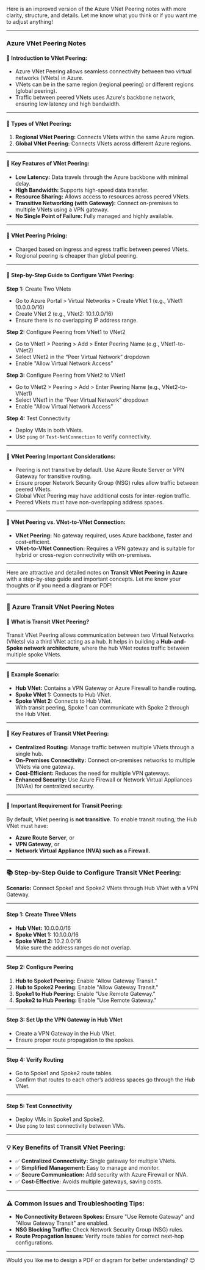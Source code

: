 Here is an improved version of the Azure VNet Peering notes with more clarity, structure, and details. Let me know what you think or if you want me to adjust anything!

---

### **Azure VNet Peering Notes**  

#### 📌 **Introduction to VNet Peering:**  
- Azure VNet Peering allows seamless connectivity between two virtual networks (VNets) in Azure.  
- VNets can be in the same region (regional peering) or different regions (global peering).  
- Traffic between peered VNets uses Azure's backbone network, ensuring low latency and high bandwidth.  

---

#### 📌 **Types of VNet Peering:**  
1. **Regional VNet Peering:** Connects VNets within the same Azure region.  
2. **Global VNet Peering:** Connects VNets across different Azure regions.  

---

#### 📌 **Key Features of VNet Peering:**  
- **Low Latency:** Data travels through the Azure backbone with minimal delay.  
- **High Bandwidth:** Supports high-speed data transfer.  
- **Resource Sharing:** Allows access to resources across peered VNets.  
- **Transitive Networking (with Gateway):** Connect on-premises to multiple VNets using a VPN gateway.  
- **No Single Point of Failure:** Fully managed and highly available.  

---

#### 📌 **VNet Peering Pricing:**  
- Charged based on ingress and egress traffic between peered VNets.  
- Regional peering is cheaper than global peering.  

---

#### 📌 **Step-by-Step Guide to Configure VNet Peering:**  

**Step 1:** Create Two VNets  
- Go to Azure Portal > Virtual Networks > Create VNet 1 (e.g., VNet1: 10.0.0.0/16)  
- Create VNet 2 (e.g., VNet2: 10.1.0.0/16)  
- Ensure there is no overlapping IP address range.  

**Step 2:** Configure Peering from VNet1 to VNet2  
- Go to VNet1 > Peering > Add > Enter Peering Name (e.g., VNet1-to-VNet2)  
- Select VNet2 in the “Peer Virtual Network” dropdown  
- Enable "Allow Virtual Network Access"  

**Step 3:** Configure Peering from VNet2 to VNet1  
- Go to VNet2 > Peering > Add > Enter Peering Name (e.g., VNet2-to-VNet1)  
- Select VNet1 in the “Peer Virtual Network” dropdown  
- Enable "Allow Virtual Network Access"  

**Step 4:** Test Connectivity  
- Deploy VMs in both VNets.  
- Use `ping` or `Test-NetConnection` to verify connectivity.  

---

#### 📌 **VNet Peering Important Considerations:**  
- Peering is not transitive by default. Use Azure Route Server or VPN Gateway for transitive routing.  
- Ensure proper Network Security Group (NSG) rules allow traffic between peered VNets.  
- Global VNet Peering may have additional costs for inter-region traffic.  
- Peered VNets must have non-overlapping address spaces.  

---

#### 📌 **VNet Peering vs. VNet-to-VNet Connection:**  
- **VNet Peering:** No gateway required, uses Azure backbone, faster and cost-efficient.  
- **VNet-to-VNet Connection:** Requires a VPN gateway and is suitable for hybrid or cross-region connectivity with on-premises.  

---
Here are attractive and detailed notes on **Transit VNet Peering in Azure** with a step-by-step guide and important concepts. Let me know your thoughts or if you need a diagram or PDF!

---

### 🚀 **Azure Transit VNet Peering Notes**  

#### 🌟 **What is Transit VNet Peering?**  
Transit VNet Peering allows communication between two Virtual Networks (VNets) via a third VNet acting as a hub. It helps in building a **Hub-and-Spoke network architecture**, where the hub VNet routes traffic between multiple spoke VNets.  

---

#### 🧩 **Example Scenario:**  
- **Hub VNet:** Contains a VPN Gateway or Azure Firewall to handle routing.  
- **Spoke VNet 1:** Connects to Hub VNet.  
- **Spoke VNet 2:** Connects to Hub VNet.  
With transit peering, Spoke 1 can communicate with Spoke 2 through the Hub VNet.  

---

#### 📌 **Key Features of Transit VNet Peering:**  
- **Centralized Routing:** Manage traffic between multiple VNets through a single hub.  
- **On-Premises Connectivity:** Connect on-premises networks to multiple VNets via one gateway.  
- **Cost-Efficient:** Reduces the need for multiple VPN gateways.  
- **Enhanced Security:** Use Azure Firewall or Network Virtual Appliances (NVAs) for centralized security.  

---

#### 🛑 **Important Requirement for Transit Peering:**  
By default, VNet peering is **not transitive**. To enable transit routing, the Hub VNet must have:  
- **Azure Route Server**, or  
- **VPN Gateway**, or  
- **Network Virtual Appliance (NVA) such as a Firewall.**  

---

### 📚 **Step-by-Step Guide to Configure Transit VNet Peering:**  

**Scenario:** Connect Spoke1 and Spoke2 VNets through Hub VNet with a VPN Gateway.  

---

#### **Step 1:** Create Three VNets  
- **Hub VNet:** 10.0.0.0/16  
- **Spoke VNet 1:** 10.1.0.0/16  
- **Spoke VNet 2:** 10.2.0.0/16  
Make sure the address ranges do not overlap.  

---

#### **Step 2:** Configure Peering  
1. **Hub to Spoke1 Peering:** Enable "Allow Gateway Transit."  
2. **Hub to Spoke2 Peering:** Enable "Allow Gateway Transit."  
3. **Spoke1 to Hub Peering:** Enable "Use Remote Gateway."  
4. **Spoke2 to Hub Peering:** Enable "Use Remote Gateway."  

---

#### **Step 3:** Set Up the VPN Gateway in Hub VNet  
- Create a VPN Gateway in the Hub VNet.  
- Ensure proper route propagation to the spokes.  

---

#### **Step 4:** Verify Routing  
- Go to Spoke1 and Spoke2 route tables.  
- Confirm that routes to each other’s address spaces go through the Hub VNet.  

---

#### **Step 5:** Test Connectivity  
- Deploy VMs in Spoke1 and Spoke2.  
- Use `ping` to test connectivity between VMs.  

---

### 💡 **Key Benefits of Transit VNet Peering:**  
- ✅ **Centralized Connectivity:** Single gateway for multiple VNets.  
- ✅ **Simplified Management:** Easy to manage and monitor.  
- ✅ **Secure Communication:** Add security with Azure Firewall or NVA.  
- ✅ **Cost-Effective:** Avoids multiple gateways, saving costs.  

---

### ⚠️ **Common Issues and Troubleshooting Tips:**  
- **No Connectivity Between Spokes:** Ensure "Use Remote Gateway" and "Allow Gateway Transit" are enabled.  
- **NSG Blocking Traffic:** Check Network Security Group (NSG) rules.  
- **Route Propagation Issues:** Verify route tables for correct next-hop configurations.  

---

Would you like me to design a PDF or diagram for better understanding? 😊